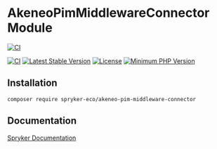 # AkeneoPimMiddlewareConnector Module

[![CI](https://github.com/spryker-eco/akeneo-pim-middleware-connector/actions/workflows/ci.yml/badge.svg)](https://github.com/spryker-eco/akeneo-pim-middleware-connector/actions/workflows/ci.yml)

[![CI](https://scrutinizer-ci.com/g/spryker-eco/akeneo-pim-middleware-connector/badges/build.png?b=master)](https://scrutinizer-ci.com/g/spryker-eco/akeneo-pim-middleware-connector/build-status/master)
[![Latest Stable Version](https://poser.pugx.org/spryker-eco/akeneo-pim-middleware-connector/v/stable.svg)](https://packagist.org/packages/spryker-eco/akeneo-pim-middleware-connector)
[![License](https://img.shields.io/github/license/spryker-eco/akeneo-pim-middleware-connector.svg?b=master)](https://github.com/spryker-eco/akeneo-pim-middleware-connector)
[![Minimum PHP Version](https://img.shields.io/badge/php-%3E%3D%208.1-8892BF.svg)](https://php.net/)

## Installation

```
composer require spryker-eco/akeneo-pim-middleware-connector
```

## Documentation

[Spryker Documentation](https://docs.spryker.com)
